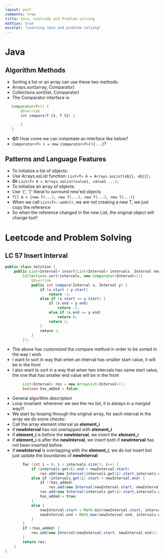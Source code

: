 ```yaml
---
layout: post
comments: true
title: Java, Leetcode and Problem solving
mathjax: true
excerpt: "Learning Java and problem solving"
---
```

# Java
## Algorithm Methods
- Sorting a list or an array can use these two methods:
 - Arrays.sort(array, Comparator<T>)
 - Collections.sort(list, Comparator<T>)
 - The Comparator interface is:
 ```java
    Comparator<T>() {
        @Override
        int compare(T t1, T t2) {

        }
    }
 ```
 - **Q1:** How come we can instantiate an interface like below?
 - `Comparator<T> c = new Comparator<T>(){...}`?

## Patterns and Language Features
- To initialize a list of objects:
 - Use Arrays.asList function: `List<T> A = Arrays.asList(obj1, obj2);`
 - __Or__ `List<T> A = Arrays.asList(value1, value2 ...);`
- To initialize an array of objects:
 - Use '{', '}' literal to surround new'ed objects
 - `T[] A = {new T(...), new T(...), new T(...), new T(...)}`
- When we call `List<T>::add(t)`, we are not creating a new T, we just copy the reference
- So when the reference changed in the new List, the original object will change too!!

# Leetcode and Problem Solving
## LC 57 **Insert Interval**
```java
public class Solution {
    public List<Interval> insert(List<Interval> intervals, Interval newInterval) {
        Collections.sort(intervals, new Comparator<Interval>(){
            @Override
            public int compare(Interval x, Interval y) {
                if (x.start < y.start)
                    return -1;
                else if (x.start == y.start) {
                    if (x.end < y.end)
                        return -1;
                    else if (x.end == y.end)
                        return 0;
                    return 1;
                }
                return 1;
            }
        });
```
- The above has customized the compare method in order to be sorted in the way I wish.
 - I want to sort in way that when an interval has smaller start value, it will be in the front
 - I also want to sort in a way that when two intervals has same start value, the one that has smaller end value will be in the front
```java
        List<Interval> res = new ArrayList<Interval>();
        boolean has_added = false;
```
- General algorithm description
 - Loop invariant: whenever we see the res list, it is always in a merged way!!!
 - We start by looping through the original array, for each interval in the array we do some checks:
  - Call the array element interval as **element_i**
  - if **newInterval** has not overlapped with **element_i**
   - if **element_i** is before the **newInterval**, we insert the **element_i**
   - if **element_i** is after the **newInterval**, we insert both if **newInterval** has not been inserted before
  - if **newInterval** is overlapping with the **element_i**, we do not insert but just update the boundaries of **newInterval**
```java
        for (int i = 0; i < intervals.size(); i++) {
            if (intervals.get(i).end < newInterval.start)
                res.add(new Interval(intervals.get(i).start,intervals.get(i).end));
            else if (intervals.get(i).start > newInterval.end) {
                if (!has_added)
                    res.add(new Interval(newInterval.start, newInterval.end));
                res.add(new Interval(intervals.get(i).start,intervals.get(i).end));
                has_added = true;
            }
            else {
                newInterval.start = Math.min(newInterval.start, intervals.get(i).start);
                newInterval.end = Math.max(newInterval.end, intervals.get(i).end);
            }
        }
        if (!has_added) {
            res.add(new Interval(newInterval.start, newInterval.end));
        }
        return res;
    }
}
```
